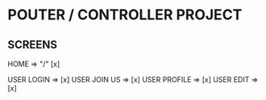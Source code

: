 # POUTER / CONTROLLER PROJECT

## SCREENS

HOME => "/" [x]

USER LOGIN => [x]
USER JOIN US => [x]
USER PROFILE => [x]
USER EDIT => [x]
